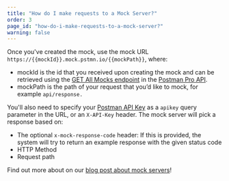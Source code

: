 ```yaml
---
title: "How do I make requests to a Mock Server?"
order: 3
page_id: "how-do-i-make-requests-to-a-mock-server?"
warning: false
---
```


Once you've created the mock, use the mock URL <code>https://{{mockId}}.mock.pstmn.io/{{mockPath}}</code>, where:


+ mockId is the id that you received upon creating the mock and can be retrieved using the [GET All Mocks endpoint](https://docs.api.getpostman.com/#018b5d62-f6fc-f752-597e-c1eb4bb98d24) in the [Postman Pro API](https://www.getpostman.com/docs/pro/pro_api/intro_api).
+ mockPath is the path of your request that you’d like to mock, for example <code>api/response.</code>

You'll also need to specify your [Postman API Key](https://app.getpostman.com/dashboard/integrations/pm_pro_api/list) as a `apikey` query parameter in the URL, or an `X-API-Key` header. The mock server will pick a response based on:

+ The optional `x-mock-response-code` header: If this is provided, the system will try to return an example response with the given status code
+ HTTP Method
+ Request path

Find out more about on our [blog post about mock servers](http://blog.getpostman.com/2017/03/16/simulate-a-back-end-with-postmans-mock-service/)!
